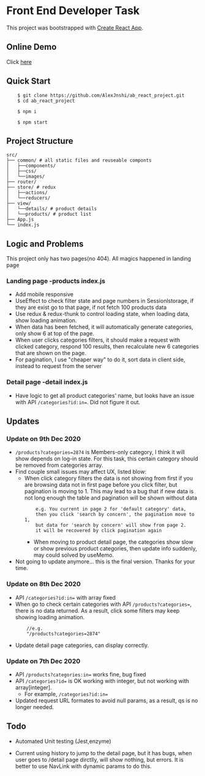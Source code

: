 # Front End Developer Task

This project was bootstrapped with [Create React App](https://github.com/facebook/create-react-app).

## Online Demo

Click [here](https://alexjnshi.github.io/ab_react_project/#/)

## Quick Start

```node
    $ git clone https://github.com/AlexJnshi/ab_react_project.git
    $ cd ab_react_project

    $ npm i

    $ npm start
```

## Project Structure

```
src/
├── common/ # all static files and reuseable componts
│   ├──components/
│   ├──css/
│   └──images/
├── router/ 
├── store/ # redux
│   ├──actions/
│   └──reducers/
├── view/ 
│   └──details/ # product details
│   └──products/ # product list 
├── App.js
└── index.js
```

## Logic and Problems

This project only has two pages(no 404). All magics happened in landing page

### Landing page -products index.js

- Add mobile responsive
- UseEffect to check filter state and page numbers in Sessionlstorage, if they are exist go to that page, if not fetch 100 products data
- Use redux & redux-thunk to control loading state, when loading data, show loading animation.
- When data has been fetched, it will automatically generate categories, only show 6 at top of the page.
- When user clicks categories filters, it should make a request with clicked category, respond 100 results, then recalculate new 6 categories that are shown on the page.
- For pagination, I use "cheaper way" to do it, sort data in client side, instead to request from the server

### Detail page -detail index.js

- Have logic to get all product categories' name, but looks have an issue with API `/categories?id:in=`. Did not figure it out.

## Updates

### Update on 9th Dec 2020

- `/products?categories=2874` is Members-only category, I think it will show depends on log-in state. For this task, this certain category should be removed from categories array.
- Find couple small issues may affect UX, listed blow:
  - When click category filters the data is not showing from first if you are browsing data not in first page before you click filter, but pagination is moving to 1. This may lead to a bug that if new data is not long enough the table and pagination will be shown without data
    ```
        e.g. You current in page 2 for 'default category' data, 
        then you click 'search by concern', the pagination move to 1, 
        but data for 'search by concern' will show from page 2.
        it will be recovered by click pagination again
    ```
    - When moving to product detail page, the categories show slow or show previous product categories, then update info suddenly, may could solved by useMemo.
- Not going to update anymore... this is the final version. Thanks for your time.

### Update on 8th Dec 2020

- API `/categories?id:in=` with array fixed
- When go to check certain categories with API `/products?categories=`, there is no data returned. As a result, click some filters may keep showing loading animation.
    ```
        //e.g. 
        "/products?categories=2874"
    ```
- Update detail page categories, can display correctly.

### Update on 7th Dec 2020

- API `/products?categories:in=` works fine, bug fixed
- API `/categories?id=` is OK working with integer, but not working with array[integer]. 
  - For example, `/categories?id:in=`
- Updated request URL formates to avoid null params, as a result, qs is no longer needed.

## Todo

- Automated Unit testing (Jest,enzyme)

- Current using history to jump to the detail page, but it has bugs, when user goes to /detail page dirctlly, will show nothing, but errors. It is better to use NavLink with dynamic params to do this.
